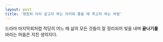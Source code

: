 ```yaml
--- 
layout: post 
title: '영원히 이리 살고자 하는 의지와 좋을 때 죽고자 하는 바람' 
---
```


드라마 마지막회처럼 적당히 어느 때 삶의 모든 것들이 잘 정리되어 빛을 내며 **끝나기를** 바라는 마음은 지친 생의지다.
